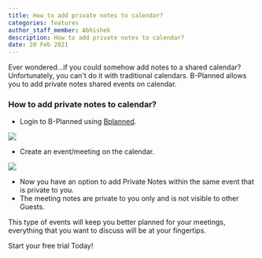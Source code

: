 ```yaml
---
title: How to add private notes to calendar?
categories: features
author_staff_member: Abhishek
description: How to add private notes to calendar?
date: 20 Feb 2021
---
```


Ever wondered...if you could somehow add notes to a shared calendar? Unfortunately, you can't do it with traditional calendars. B-Planned allows you to add private notes shared events on calendar.


### How to add private notes to calendar?
- Login to B-Planned using [Bplanned](https://app.bplanned.com).

<img src="{{ site.base_url }}/images/posts/bplanned-login.jpeg">

- Create an event/meeting on the calendar.

<img src="{{ site.base_url }}/images/posts/bplanned-private-notes.png">

- Now you have an option to add Private Notes within the same event that is private to you.
- The meeting notes are private to you only and is not visible to other Guests.

<p>This type of events will keep you better planned for your meetings, everything that you want to discuss will be at your fingertips. </p>

<p>Start your free trial Today!</p>
